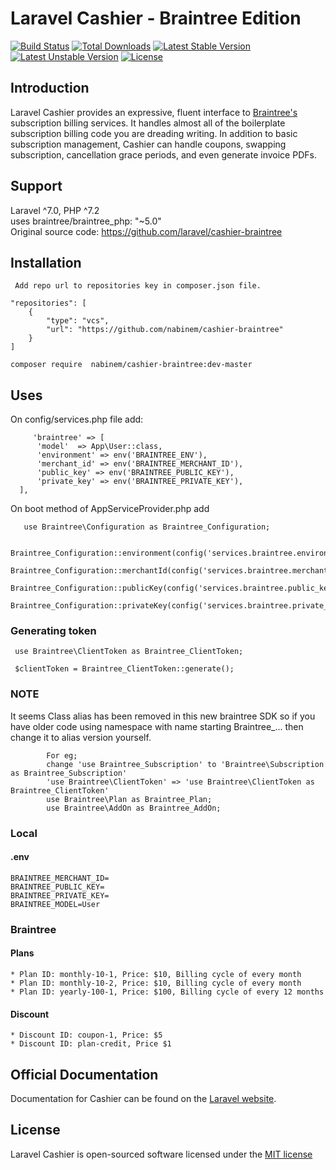 # Laravel Cashier - Braintree Edition

[![Build Status](https://travis-ci.org/laravel/cashier-braintree.svg)](https://travis-ci.org/laravel/cashier-braintree)
[![Total Downloads](https://poser.pugx.org/laravel/cashier-braintree/d/total.svg)](https://packagist.org/packages/laravel/cashier-braintree)
[![Latest Stable Version](https://poser.pugx.org/laravel/cashier-braintree/v/stable.svg)](https://packagist.org/packages/laravel/cashier-braintree)
[![Latest Unstable Version](https://poser.pugx.org/laravel/cashier-braintree/v/unstable.svg)](https://packagist.org/packages/laravel/cashier-braintree)
[![License](https://poser.pugx.org/laravel/cashier-braintree/license.svg)](https://packagist.org/packages/laravel/cashier-braintree)

## Introduction

Laravel Cashier provides an expressive, fluent interface to [Braintree's](https://www.braintreepayments.com/) subscription billing services. It handles almost all of the boilerplate subscription billing code you are dreading writing. In addition to basic subscription management, Cashier can handle coupons, swapping subscription, cancellation grace periods, and even generate invoice PDFs.

## Support
   Laravel ^7.0, PHP ^7.2 <br>
   uses braintree/braintree_php: "~5.0" <br>
   Original source code: https://github.com/laravel/cashier-braintree 
   
## Installation
     Add repo url to repositories key in composer.json file.

    "repositories": [
        {
            "type": "vcs",
            "url": "https://github.com/nabinem/cashier-braintree"
        }
    ]

    composer require  nabinem/cashier-braintree:dev-master
    
## Uses
  On config/services.php file add: <br>
  
         'braintree' => [
          'model'  => App\User::class,
          'environment' => env('BRAINTREE_ENV'),
          'merchant_id' => env('BRAINTREE_MERCHANT_ID'),
          'public_key' => env('BRAINTREE_PUBLIC_KEY'),
          'private_key' => env('BRAINTREE_PRIVATE_KEY'),
      ],
  
  On boot method of AppServiceProvider.php add<br>
  
       use Braintree\Configuration as Braintree_Configuration;
       
        Braintree_Configuration::environment(config('services.braintree.environment'));
        Braintree_Configuration::merchantId(config('services.braintree.merchant_id'));
        Braintree_Configuration::publicKey(config('services.braintree.public_key'));
        Braintree_Configuration::privateKey(config('services.braintree.private_key'));
    
   ### Generating token
     use Braintree\ClientToken as Braintree_ClientToken;
     
     $clientToken = Braintree_ClientToken::generate();
  
  ### NOTE
  It seems Class alias has been removed in this new braintree SDK so if you have older code using
  namespace with name starting Braintree_... then change it to alias version yourself.
         
            For eg;
            change 'use Braintree_Subscription' to 'Braintree\Subscription as Braintree_Subscription'
            'use Braintree\ClientToken' => 'use Braintree\ClientToken as Braintree_ClientToken'
            use Braintree\Plan as Braintree_Plan;
            use Braintree\AddOn as Braintree_AddOn;
            
            

### Local
#### .env
    BRAINTREE_MERCHANT_ID=
    BRAINTREE_PUBLIC_KEY=
    BRAINTREE_PRIVATE_KEY=
    BRAINTREE_MODEL=User

### Braintree
#### Plans
    * Plan ID: monthly-10-1, Price: $10, Billing cycle of every month
    * Plan ID: monthly-10-2, Price: $10, Billing cycle of every month
    * Plan ID: yearly-100-1, Price: $100, Billing cycle of every 12 months
#### Discount
    * Discount ID: coupon-1, Price: $5
    * Discount ID: plan-credit, Price $1


## Official Documentation

Documentation for Cashier can be found on the [Laravel website](http://laravel.com/docs/billing).

## License

Laravel Cashier is open-sourced software licensed under the [MIT license](http://opensource.org/licenses/MIT)
